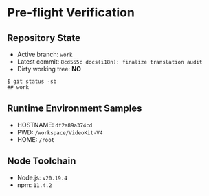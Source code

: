 # Pre-flight Verification

## Repository State
- Active branch: `work`
- Latest commit: `8cd555c docs(i18n): finalize translation audit`
- Dirty working tree: **NO**

```
$ git status -sb
## work
```

## Runtime Environment Samples
- HOSTNAME: `df2a89a374cd`
- PWD: `/workspace/VideoKit-V4`
- HOME: `/root`

## Node Toolchain
- Node.js: `v20.19.4`
- npm: `11.4.2`
